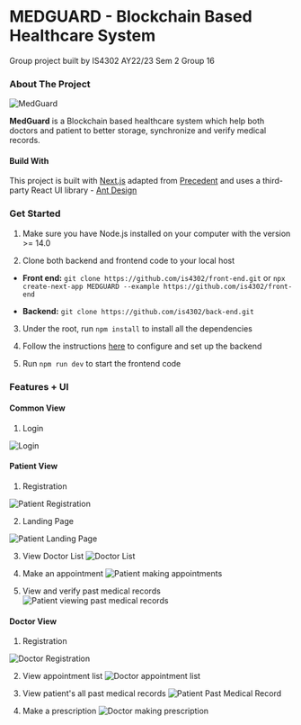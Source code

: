 # MEDGUARD - Blockchain Based Healthcare System

Group project built by IS4302 AY22/23 Sem 2 Group 16

### About The Project

![MedGuard](public/MedGuard.png)

**MedGuard** is a Blockchain based healthcare system which help both doctors and patient to better storage, synchronize and verify medical records.

  
#### Build With

This project is built with [Next.js](https://nextjs.org/) adapted from [Precedent](https://github.com/steven-tey/precedent) 
and uses a third-party React UI library - [Ant Design](https://ant.design/)


### Get Started

1. Make sure you have Node.js installed on your computer with the version >= 14.0

2. Clone both backend and frontend code to your local host

- **Front end:** `git clone https://github.com/is4302/front-end.git` or `npx create-next-app MEDGUARD --example https://github.com/is4302/front-end` 

- **Backend:** `git clone https://github.com/is4302/back-end.git`

3. Under the root, run `npm install` to install all the dependencies

4. Follow the instructions [here](https://github.com/is4302/back-end#readme) to configure and set up the backend

5. Run `npm run dev` to start the frontend code

### Features + UI

#### Common View

1. Login

![Login](doc/login.png)

#### Patient View

1. Registration

![Patient Registration](doc/patient_registration.png)

2. Landing Page

![Patient Landing Page](doc/patient_landing_page.png)

3. View Doctor List
![Doctor List](doc/doctor_list.png)

4. Make an appointment
![Patient making appointments](doc/create_appointment.png)

5. View and verify past medical records
![Patient viewing past medical records](doc/patient_medical_record_view.png)

#### Doctor View

1. Registration

![Doctor Registration](doc/doctor_registration.png)

2. View appointment list
![Doctor appointment list](doc/appointment_list.png)

3. View patient's all past medical records
![Patient Past Medical Record](doc/patient_past_medical_records.png)

4. Make a prescription
![Doctor making prescription](doc/doctor_make_prescription.png)
